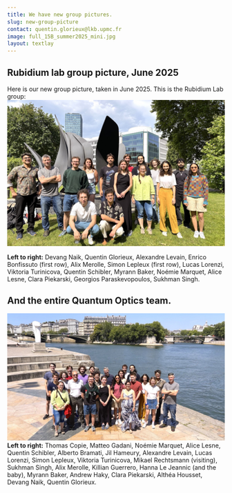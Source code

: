 ```yaml
---
title: We have new group pictures.
slug: new-group-picture
contact: quentin.glorieux@lkb.upmc.fr
image: full_15B_summer2025_mini.jpg
layout: textlay
---
```


## Rubidium lab group picture, June 2025

Here is our new group picture, taken in June 2025. 
This is the Rubidium Lab group:
![rb_group_summer2025_small](/assets/images/group_pictures/rb_group_summer2025_small.jpeg)

**Left to right:**
Devang Naik, Quentin Glorieux, Alexandre Levain, Enrico Bonfissuto (first row), Alix Merolle, Simon Lepleux (first row), Lucas Lorenzi, Viktoria Turinicova, Quentin Schibler, Myrann Baker, Noémie Marquet, Alice Lesne, Clara Piekarski, Georgios Paraskevopoulos, Sukhman Singh.
## And the entire Quantum Optics team.

![full_15B_summer2025_mini.jpg](/assets/images/group_pictures/full_15B_summer2025.jpg)
**Left to right:**
Thomas Copie, Matteo Gadani, Noémie Marquet, Alice Lesne, Quentin Schibler, Alberto Bramati, Jil Hameury, Alexandre Levain, Lucas Lorenzi, Simon Lepleux, Viktoria Turinicova, Mikael Rechtsmann (visiting), Sukhman Singh, Alix Merolle, Killian Guerrero, Hanna Le Jeannic (and the baby), Myrann Baker, Andrew Haky, Clara Piekarski, Althéa Housset, Devang Naik, Quentin Glorieux.